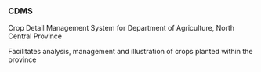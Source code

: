 ### CDMS
Crop Detail Management System for Department of Agriculture, North Central Province

Facilitates analysis, management and illustration of crops planted within the province
